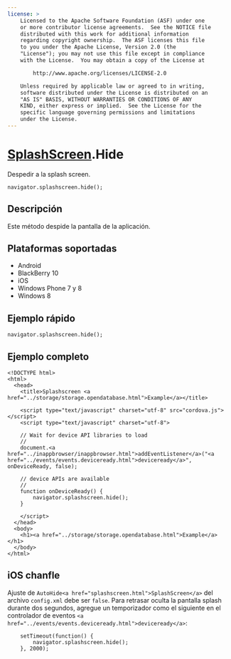 ```yaml
---
license: >
    Licensed to the Apache Software Foundation (ASF) under one
    or more contributor license agreements.  See the NOTICE file
    distributed with this work for additional information
    regarding copyright ownership.  The ASF licenses this file
    to you under the Apache License, Version 2.0 (the
    "License"); you may not use this file except in compliance
    with the License.  You may obtain a copy of the License at

        http://www.apache.org/licenses/LICENSE-2.0

    Unless required by applicable law or agreed to in writing,
    software distributed under the License is distributed on an
    "AS IS" BASIS, WITHOUT WARRANTIES OR CONDITIONS OF ANY
    KIND, either express or implied.  See the License for the
    specific language governing permissions and limitations
    under the License.
---
```


# <a href="splashscreen.html">SplashScreen</a>.Hide

Despedir a la splash screen.

    navigator.splashscreen.hide();
    

## Descripción

Este método despide la pantalla de la aplicación.

## Plataformas soportadas

*   Android
*   BlackBerry 10
*   iOS
*   Windows Phone 7 y 8
*   Windows 8

## Ejemplo rápido

    navigator.splashscreen.hide();
    

## Ejemplo completo

    <!DOCTYPE html>
    <html>
      <head>
        <title>Splashscreen <a href="../storage/storage.opendatabase.html">Example</a></title>
    
        <script type="text/javascript" charset="utf-8" src="cordova.js"></script>
        <script type="text/javascript" charset="utf-8">
    
        // Wait for device API libraries to load
        //
        document.<a href="../inappbrowser/inappbrowser.html">addEventListener</a>("<a href="../events/events.deviceready.html">deviceready</a>", onDeviceReady, false);
    
        // device APIs are available
        //
        function onDeviceReady() {
            navigator.splashscreen.hide();
        }
    
        </script>
      </head>
      <body>
        <h1><a href="../storage/storage.opendatabase.html">Example</a></h1>
      </body>
    </html>
    

## iOS chanfle

Ajuste de `AutoHide<a href="splashscreen.html">SplashScreen</a>` del archivo `config.xml` debe ser `false`. Para retrasar oculta la pantalla splash durante dos segundos, agregue un temporizador como el siguiente en el controlador de eventos `<a href="../events/events.deviceready.html">deviceready</a>`:

        setTimeout(function() {
            navigator.splashscreen.hide();
        }, 2000);